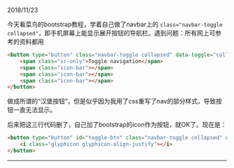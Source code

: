 2018/11/23

今天看菜鸟的bootstrap教程，学着自己做了navbar上的 `class="navbar-toggle collapsed"`，即手机屏幕上能显示展开按钮的导航栏。遇到问题：所有网上可参考的资料都用

```html
<button type="button" class="navbar-toggle collapsed" data-toggle="collapse" data-target="#navbar" aria-expanded="false" aria-controls="navbar">
	<span class="sr-only">Toggle navigation</span>
    <span class="icon-bar"></span>
    <span class="icon-bar"></span>
    <span class="icon-bar"></span>
</button>
```
做成所谓的“汉堡按钮”，但是似乎因为我用了css重写了nav的部分样式，导致按钮一直无法显示。

后来把这三行代码删了，自己加了bootstrap的icon作为按钮，就OK了。现在是：

```html
<button type="button" id="toggle-btn" class="navbar-toggle collapsed" data-toggle="collapse" data-target="#navbar" aria-expanded="true" aria-controls="navbar">
	<i class="glyphicon glyphicon-align-justify"></i>
</button>
```

---


